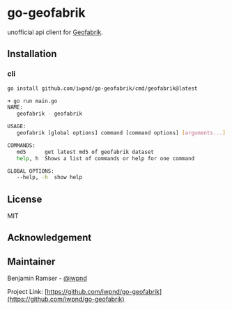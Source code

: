 # go-geofabrik

unofficial api client for [Geofabrik](https://download.geofabrik.de).

## Installation

### cli

```bash
go install github.com/iwpnd/go-geofabrik/cmd/geofabrik@latest
```

```bash
➜ go run main.go
NAME:
   geofabrik - geofabrik

USAGE:
   geofabrik [global options] command [command options] [arguments...]

COMMANDS:
   md5      get latest md5 of geofabrik dataset
   help, h  Shows a list of commands or help for one command

GLOBAL OPTIONS:
   --help, -h  show help
```

## License

MIT

## Acknowledgement

## Maintainer

Benjamin Ramser - [@iwpnd](https://github.com/iwpnd)

Project Link: [https://github.com/iwpnd/go-geofabrik](https://github.com/iwpnd/go-geofabrik)

